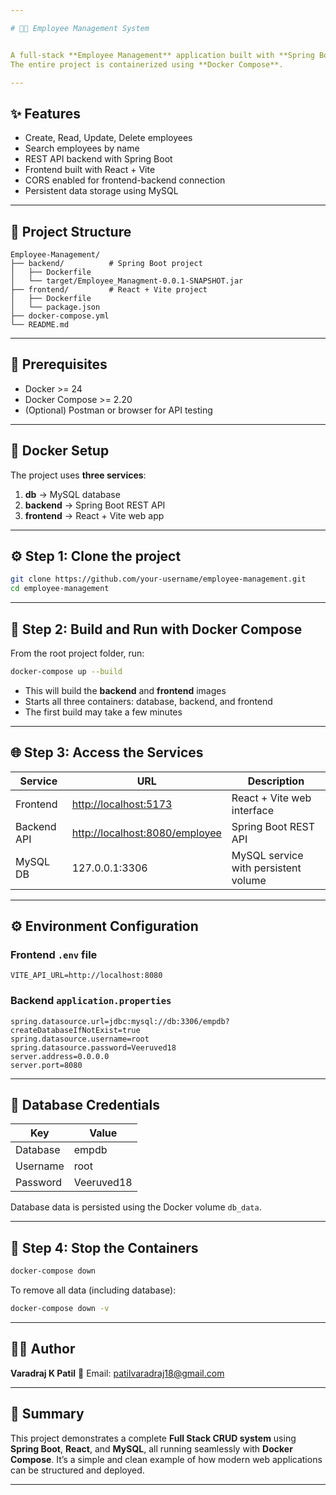 ```yaml
---

# 🧑‍💼 Employee Management System


A full-stack **Employee Management** application built with **Spring Boot** (backend), **React + Vite** (frontend), and **MySQL** (database).
The entire project is containerized using **Docker Compose**.

---
```


## ✨ Features

* Create, Read, Update, Delete employees
* Search employees by name
* REST API backend with Spring Boot
* Frontend built with React + Vite
* CORS enabled for frontend-backend connection
* Persistent data storage using MySQL

---

## 🧱 Project Structure

```
Employee-Management/
├── backend/          # Spring Boot project
│   ├── Dockerfile
│   └── target/Employee_Managment-0.0.1-SNAPSHOT.jar
├── frontend/         # React + Vite project
│   ├── Dockerfile
│   └── package.json
├── docker-compose.yml
└── README.md
```

---

## 🧩 Prerequisites

* Docker >= 24
* Docker Compose >= 2.20
* (Optional) Postman or browser for API testing

---

## 🐳 Docker Setup

The project uses **three services**:

1. **db** → MySQL database
2. **backend** → Spring Boot REST API
3. **frontend** → React + Vite web app

---

## ⚙️ Step 1: Clone the project

```bash
git clone https://github.com/your-username/employee-management.git
cd employee-management
```

---

## 🧰 Step 2: Build and Run with Docker Compose

From the root project folder, run:

```bash
docker-compose up --build
```

* This will build the **backend** and **frontend** images
* Starts all three containers: database, backend, and frontend
* The first build may take a few minutes

---

## 🌐 Step 3: Access the Services

| Service     | URL                                                              | Description                          |
| ----------- | ---------------------------------------------------------------- | ------------------------------------ |
| Frontend    | [http://localhost:5173](http://localhost:5173)                   | React + Vite web interface           |
| Backend API | [http://localhost:8080/employee](http://localhost:8080/employee) | Spring Boot REST API                 |
| MySQL DB    | 127.0.0.1:3306                                                   | MySQL service with persistent volume |

---

## ⚙️ Environment Configuration

### Frontend `.env` file

```env
VITE_API_URL=http://localhost:8080
```

### Backend `application.properties`

```properties
spring.datasource.url=jdbc:mysql://db:3306/empdb?createDatabaseIfNotExist=true
spring.datasource.username=root
spring.datasource.password=Veeruved18
server.address=0.0.0.0
server.port=8080
```

---

## 🧱 Database Credentials

| Key      | Value      |
| -------- | ---------- |
| Database | empdb      |
| Username | root       |
| Password | Veeruved18 |

Database data is persisted using the Docker volume `db_data`.

---

## 🧹 Step 4: Stop the Containers

```bash
docker-compose down
```

To remove all data (including database):

```bash
docker-compose down -v
```

---

## 🧑‍💻 Author

**Varadraj K Patil**
📧 Email: [patilvaradraj18@gmail.com](mailto:patilvaradraj18@gmail.com)

---

## 🏁 Summary

This project demonstrates a complete **Full Stack CRUD system** using
**Spring Boot**, **React**, and **MySQL**, all running seamlessly with **Docker Compose**.
It’s a simple and clean example of how modern web applications can be structured and deployed.

---
